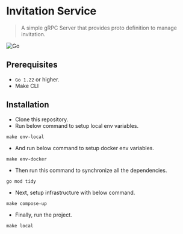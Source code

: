 # Invitation Service
>
> A simple gRPC Server that provides proto definition to manage invitation.

![Go](https://img.shields.io/badge/Go-00ADD8?style=for-the-badge&logo=go&logoColor=white)

## Prerequisites

- `Go 1.22` or higher.
- Make CLI

## Installation

- Clone this repository.
- Run below command to setup local env variables.
```shell
make env-local
```
- And run below command to setup docker env variables.
```shell
make env-docker
```
- Then run this command to synchronize all the dependencies.
```shell
go mod tidy
```
- Next, setup infrastructure with below command.
```shell
make compose-up
```
- Finally, run the project.

```shell
make local
```